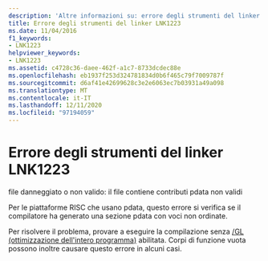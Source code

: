 ```yaml
---
description: 'Altre informazioni su: errore degli strumenti del linker LNK1223'
title: Errore degli strumenti del linker LNK1223
ms.date: 11/04/2016
f1_keywords:
- LNK1223
helpviewer_keywords:
- LNK1223
ms.assetid: c4728c36-daee-462f-a1c7-8733dcdec88e
ms.openlocfilehash: eb1937f253d324781834d0b6f465c79f7009787f
ms.sourcegitcommit: d6af41e42699628c3e2e6063ec7b03931a49a098
ms.translationtype: MT
ms.contentlocale: it-IT
ms.lasthandoff: 12/11/2020
ms.locfileid: "97194059"
---
```

# <a name="linker-tools-error-lnk1223"></a>Errore degli strumenti del linker LNK1223

file danneggiato o non valido: il file contiene contributi pdata non validi

Per le piattaforme RISC che usano pdata, questo errore si verifica se il compilatore ha generato una sezione pdata con voci non ordinate.

Per risolvere il problema, provare a eseguire la compilazione senza [/GL (ottimizzazione dell'intero programma)](../../error-messages/tool-errors/linker-tools-error-lnk1223.md) abilitata. Corpi di funzione vuota possono inoltre causare questo errore in alcuni casi.
